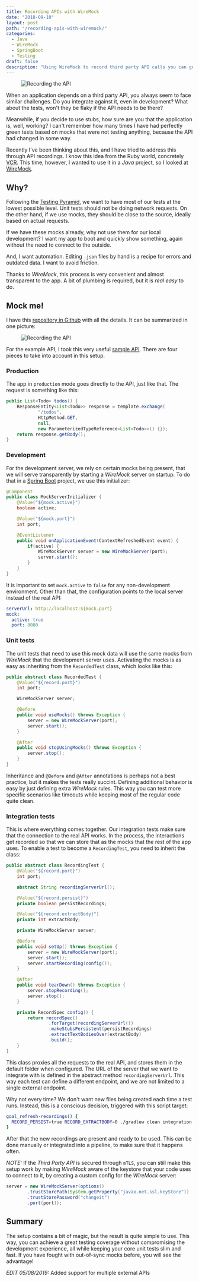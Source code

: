 ```yaml
---
title: Recording APIs with WireMock
date: "2018-09-10"
layout: post
path: "/recording-apis-with-wiremock/"
categories:
  - Java
  - WireMock
  - SpringBoot
  - Testing
draft: false
description: "Using WireMock to record third party API calls you can get high quality mocks that reflect reality and are much easier to maintain"
---
```



<figure class="figure figure--right">
  <img src="./images/cassette.png" alt="Recording the API" />
</figure>

When an application depends on a third party API, you always seem to face similar challenges. Do you integrate against it, even in development? What about the tests, won't they be flaky if the API needs to be there?

Meanwhile, if you decide to use stubs, how sure are you that the application is, well, working? I can't remember how many times I have had perfectly green tests based on mocks that were not testing anything, because the API had changed in some way.

Recently I've been thinking about this, and I have tried to address this through API recordings.
I know this idea from the Ruby world, concretely [VCR](https://github.com/vcr/vcr). This time, however, I wanted to use it in a _Java_ project, so I looked at [WireMock](http://wiremock.org/).

<!--more-->

## Why?

Following the [Testing Pyramid](https://martinfowler.com/bliki/TestPyramid.html), we want to have most of our tests at the lowest possible level. Unit tests should not be doing network requests. On the other hand, if we use mocks, they should be close to the source, ideally based on actual requests.

If we have these mocks already, why not use them for our local development? I want my app to boot and quickly show something, again without the need to connect to the outside.

And, I want automation. Editing `.json` files by hand is a recipe for errors and outdated data. I want to avoid friction.

Thanks to _WireMock_, this process is very convenient and almost transparent to the app. A bit of plumbing is required, but it is _real easy_ to do.

## Mock me!

I have this [repository in Github](https://github.com/sirech/example-wiremock-recorder) with all the details. It can be summarized in one picture:

<figure class="figure">
  <img src="https://github.com/sirech/example-wiremock-recorder/raw/master/images/diagram.png" alt="Recording the API" />
</figure>

For the example API, I took this very useful [sample API](https://jsonplaceholder.typicode.com/). There are four pieces to take into account in this setup.

### Production

The app in `production` mode goes directly to the API, just like that. The request is something like this:

```java
public List<Todo> todos() {
    ResponseEntity<List<Todo>> response = template.exchange(
            "/todos",
            HttpMethod.GET,
            null,
            new ParameterizedTypeReference<List<Todo>>() {});
    return response.getBody();
}
```

### Development

For the development server, we rely on certain mocks being present, that we will serve transparently by starting a _WireMock_ server on startup. To do that in a [Spring Boot](https://spring.io/projects/spring-boot) project, we use this initializer:

```java
@Component
public class MockServerInitializer {
    @Value("${mock.active}")
    boolean active;

    @Value("${mock.port}")
    int port;

    @EventListener
    public void onApplicationEvent(ContextRefreshedEvent event) {
        if(active) {
            WireMockServer server = new WireMockServer(port);
            server.start();
        }
    }
}
```

It is important to set `mock.active` to `false` for any non-development environment. Other than that, the configuration points to the local server instead of the real API:

```yaml
serverUrl: http://localhost:${mock.port}
mock:
  active: true
  port: 8080
```

### Unit tests

The unit tests that need to use this mock data will use the same mocks from _WireMock_ that the development server uses. Activating the mocks is as easy as inheriting from the `RecordedTest` class, which looks like this:

```java
public abstract class RecordedTest {
    @Value("${record.port}")
    int port;

    WireMockServer server;

    @Before
    public void useMocks() throws Exception {
        server = new WireMockServer(port);
        server.start();
    }

    @After
    public void stopUsingMocks() throws Exception {
        server.stop();
    }
}
```

Inheritance and `@Before` and `@After` annotations is perhaps not a best practice, but it makes the tests really succint. Defining additional behavior is easy by just defining extra _WireMock_ rules. This way you can test more specific scenarios like timeouts while keeping most of the regular code quite clean.

### Integration tests

This is where everything comes together. Our integration tests make sure that the connection to the real API works. In the process, the interactions get recorded so that we can store that as the mocks that the rest of the app uses. To enable a test to become a `RecordingTest`, you need to inherit the class:

```java
public abstract class RecordingTest {
    @Value("${record.port}")
    int port;

    abstract String recordingServerUrl();

    @Value("${record.persist}")
    private boolean persistRecordings;

    @Value("${record.extractBody}")
    private int extractBody;

    private WireMockServer server;

    @Before
    public void setUp() throws Exception {
        server = new WireMockServer(port);
        server.start();
        server.startRecording(config());
    }

    @After
    public void tearDown() throws Exception {
        server.stopRecording();
        server.stop();
    }

    private RecordSpec config() {
        return recordSpec()
                .forTarget(recordingServerUrl())
                .makeStubsPersistent(persistRecordings)
                .extractTextBodiesOver(extractBody)
                .build();
    }
}
```

This class proxies all the requests to the real API, and stores them in the default folder when configured. The URL of the server that we want to integrate with is defined in the abstract method `recordingServerUrl`. This way each test can define a different endpoint, and we are not limited to a single external endpoint.

Why not every time? We don't want new files being created each time a test runs. Instead, this is a conscious decision, triggered with this script target:

```bash
goal_refresh-recordings() {
  RECORD_PERSIST=true RECORD_EXTRACTBODY=0 ./gradlew clean integration
}
```

After that the new recordings are present and ready to be used. This can be done manually or integrated into a pipeline, to make sure that it happens often.

*NOTE:* If the _Third Party API_ is secured through `mTLS`, you can still make this setup work by making _WireMock_ aware of the keystore that your code uses to connect to it, by creating a custom config for the _WireMock_ server:

```java
server = new WireMockServer(options()
        .trustStorePath(System.getProperty("javax.net.ssl.keyStore"))
        .trustStorePassword("changeit")
        .port(port));
```

## Summary

The setup contains a bit of magic, but the result is quite simple to use. This way, you can achieve a great testing coverage without compromising the development experience, all while keeping your core unit tests slim and fast. If you have fought with out-of-sync mocks before, you will see the advantage!

*EDIT 05/08/2019:* Added support for multiple external APIs
